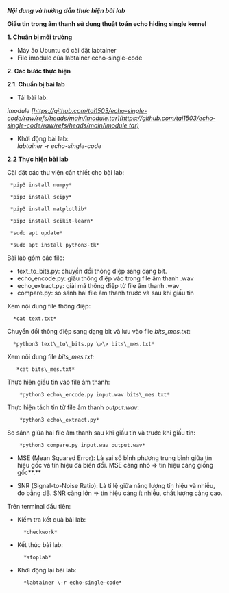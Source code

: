 ***Nội dung và hướng dẫn thực hiện bài lab***

**Giấu tin trong âm thanh sử dụng thuật toán echo hiding single kernel**

**1\. Chuẩn bị môi trường**

* Máy ảo Ubuntu có cài đặt labtainer  
* File imodule của labtainer echo-single-code

**2\. Các bước thực hiện**

**2.1. Chuẩn bị bài lab**

* Tải bài lab:

*imodule [https://github.com/tai1503/echo-single-code/raw/refs/heads/main/imodule.tar](https://github.com/tai1503/echo-single-code/raw/refs/heads/main/imodule.tar)*

* Khởi động bài lab:  
    *labtainer \-r echo-single-code*

**2.2 Thực hiện bài lab**

Cài đặt các thư viện cần thiết cho bài lab:

     *pip3 install numpy*
     
     *pip3 install scipy*
     
     *pip3 install matplotlib*
     
     *pip3 install scikit-learn*
     
     *sudo apt update*
     
     *sudo apt install python3-tk*

Bài lab gồm các file:

* text\_to\_bits.py: chuyển đổi thông điệp sang dạng bit.  
* echo\_encode.py: giấu thông điệp vào trong file âm thanh .wav  
* echo\_extract.py: giải mã thông điệp từ file âm thanh .wav  
* compare.py: so sánh hai file âm thanh trước và sau khi giấu tin

Xem nội dung file thông điệp:

      *cat text.txt*

Chuyển đổi thông điệp sang dạng bit và lưu vào file *bits\_mes.txt*:

      *python3 text\_to\_bits.py \>\> bits\_mes.txt*

Xem nôi dung file *bits\_mes.txt:*

       *cat bits\_mes.txt*

Thực hiên giấu tin vào file âm thanh:

        *python3 echo\_encode.py input.wav bits\_mes.txt*

Thực hiện tách tin từ file âm thanh *output.wav*:

        *python3 echo\_extract.py*

So sánh giữa hai file âm thanh sau khi giấu tin và trước khi giấu tin:

        *python3 compare.py input.wav output.wav*

* MSE (Mean Squared Error): Là sai số bình phương trung bình giữa tín hiệu gốc và tín hiệu đã biến đổi. MSE càng nhỏ ⇒ tín hiệu càng giống gốc**.**

* SNR (Signal-to-Noise Ratio): Là tỉ lệ giữa năng lượng tín hiệu và nhiễu, đo bằng dB. SNR càng lớn ⇒ tín hiệu càng ít nhiễu, chất lượng càng cao.

Trên terminal đầu tiên:

* Kiểm tra kết quả bài lab:

        *checkwork*

* Kết thúc bài lab:

        *stoplab*

* Khởi động lại bài lab:

        *labtainer \-r echo-single-code*
